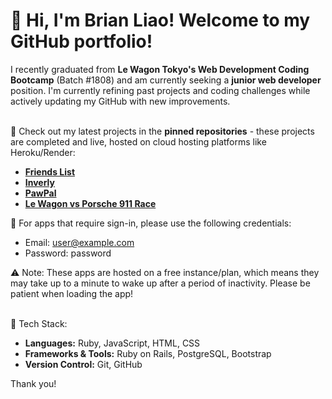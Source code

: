 # 👋 Hi, I'm Brian Liao! Welcome to my GitHub portfolio!

I recently graduated from **Le Wagon Tokyo's Web Development Coding Bootcamp** (Batch #1808) and am currently seeking a **junior web developer** position. I'm currently refining past projects and coding challenges while actively updating my GitHub with new improvements.<br><br>

📌 Check out my latest projects in the **pinned repositories** - these projects are completed and live, hosted on cloud hosting platforms like Heroku/Render:
- **[Friends List](https://friends-list-orxx.onrender.com)**
- **[Inverly](https://www.inverly.biz)**
- **[PawPal](https://pawpal-bae480293655.herokuapp.com)**
- **[Le Wagon vs Porsche 911 Race](https://wagon-race.onrender.com)**

🔐 For apps that require sign-in, please use the following credentials:<br>
- Email: user@example.com<br>
- Password: password

⚠️ Note: These apps are hosted on a free instance/plan, which means they may take up to a minute to wake up after a period of inactivity. Please be patient when loading the app!<br><br>

🔧 Tech Stack:
- **Languages:** Ruby, JavaScript, HTML, CSS
- **Frameworks & Tools:** Ruby on Rails, PostgreSQL, Bootstrap
- **Version Control:** Git, GitHub

Thank you!

